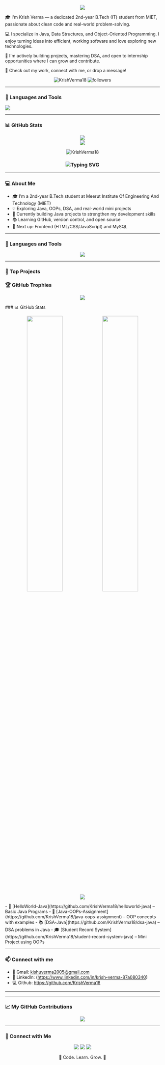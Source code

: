 <p align="center">
  <img src="https://capsule-render.vercel.app/api?type=waving&color=0e75b6&height=200&section=header&text=Krish%20Verma%20👨‍💻&fontSize=40&fontColor=ffffff" />
</p>
🎓 I'm Krish Verma — a dedicated 2nd-year B.Tech (IT) student from MIET, passionate about clean code and real-world problem-solving.

💻 I specialize in Java, Data Structures, and Object-Oriented Programming. I enjoy turning ideas into efficient, working software and love exploring new technologies.

🚀 I'm actively building projects, mastering DSA, and open to internship opportunities where I can grow and contribute.

🔗 Check out my work, connect with me, or drop a message!
<p align="center">
  <img src="https://komarev.com/ghpvc/?username=KrishVerma18&label=Profile%20views&color=0e75b6&style=flat" alt="KrishVerma18" />
  <img src="https://img.shields.io/github/followers/KrishVerma18?label=Followers&style=social" alt="followers" />
</p>

---

### 🧰 Languages and Tools

<img src="https://skillicons.dev/icons?i=java,git,github,vscode,linux" />

---

### 📊 GitHub Stats

<p align="center">
  <img src="https://github-readme-stats.vercel.app/api?username=KrishVerma18&show_icons=true&theme=tokyonight" />
  <br>
  <img src="https://github-readme-streak-stats.herokuapp.com/?user=KrishVerma18&theme=tokyonight" />
</p>

<p align="center">
  <img src="https://komarev.com/ghpvc/?username=KrishVerma18&label=Profile%20views&color=0e75b6&style=flat" alt="KrishVerma18" />
</p>
<h3 align="center">
  <img src="https://readme-typing-svg.demolab.com?font=Fira+Code&size=22&pause=1000&center=true&vCenter=true&width=440&lines=Java+Developer;2nd+Year+B.Tech+Student;Learning+DSA+and+OOPs;Open+Source+Explorer" alt="Typing SVG" />
</h3>

---

### 💻 About Me
- 🎓 I’m a 2nd-year B.Tech student at Meerut Institute Of Engineering And Technology (MIET)
- 💡 Exploring Java, OOPs, DSA, and real-world mini projects
- 🔭 Currently building Java projects to strengthen my development skills
- 📚 Learning GitHub, version control, and open source
- 🌱 Next up: Frontend (HTML/CSS/JavaScript) and MySQL

---

### 🧰 Languages and Tools

<p align="center">
  <img src="https://skillicons.dev/icons?i=java,git,github,vscode" />
</p>

---

### 📂 Top Projects
### 🏆 GitHub Trophies
<p align="center">
  <img src="https://github-profile-trophy.vercel.app/?username=KrishVerma18&theme=radical&margin-w=10&margin-h=10&no-frame=true" />
</p>
### 📊 GitHub Stats

<p align="center">
  <img width="48%" src="https://github-readme-stats.vercel.app/api?username=KrishVerma18&show_icons=true&theme=radical" />
  <img width="48%" src="https://github-readme-streak-stats.herokuapp.com/?user=KrishVerma18&theme=radical" />
</p>

<p align="center">
  <img src="https://github-readme-activity-graph.cyclic.app/graph?username=KrishVerma18&theme=react-dark&hide_border=true&area=true" />
</p>
- 🧮 [HelloWorld-Java](https://github.com/KrishVerma18/helloworld-java) – Basic Java Programs  
- 🧠 [Java-OOPs-Assignment](https://github.com/KrishVerma18/java-oops-assignment) – OOP concepts with examples  
- 📚 [DSA-Java](https://github.com/KrishVerma18/dsa-java) – DSA problems in Java  
- 🎓 [Student Record System](https://github.com/KrishVerma18/student-record-system-java) – Mini Project using OOPs

---

### 📫 Connect with me
- 📧 Gmail: kishuverma2005@gmail.com  
- 💼 LinkedIn: (https://www.linkedin.com/in/krish-verma-87a080340)
- 💻 Github: https://github.com/KrishVerma18

---
---

### 📈 My GitHub Contributions

<p align="center">
  <img src="https://github-readme-activity-graph.vercel.app/graph?username=KrishVerma18&theme=tokyonight" />
</p>

---

### 🤝 Connect with Me

<p align="center">
  <a href="mailto:kishuverma2005@gmail.com"><img src="https://img.shields.io/badge/Gmail-D14836?style=for-the-badge&logo=gmail&logoColor=white"/></a>
  <a href="https://www.linkedin.com/in/krish-verma-87a080340/"><img src="https://img.shields.io/badge/LinkedIn-0A66C2?style=for-the-badge&logo=linkedin&logoColor=white"/></a>
  <a href="https://github.com/KrishVerma18"><img src="https://img.shields.io/badge/GitHub-100000?style=for-the-badge&logo=github&logoColor=white"/></a>
</p>

<p align="center">
  🚀 Code. Learn. Grow. 🌱
</p>


